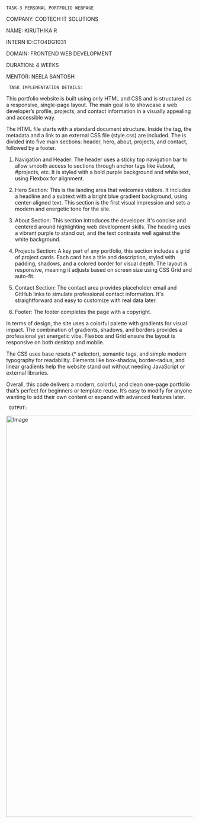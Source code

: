     TASK-3 PERSONAL PORTFOLIO WEBPAGE
    
COMPANY: CODTECH IT SOLUTIONS

NAME: KIRUTHIKA R

INTERN ID:CTO4DG1031

DOMAIN: FRONTEND WEB DEVELOPMENT

DURATION: 4 WEEKS

MENTOR: NEELA SANTOSH

     TASK IMPLEMENTATION DETAILS:

This portfolio website is built using only HTML and CSS and is structured as a responsive, single-page layout. The main goal is to showcase a web developer’s profile, projects, and contact information in a visually appealing and accessible way.

The HTML file starts with a standard document structure. Inside the <head> tag, the metadata and a link to an external CSS file (style.css) are included. The <body> is divided into five main sections: header, hero, about, projects, and contact, followed by a footer.

1. Navigation and Header: The header uses a sticky top navigation bar to allow smooth access to sections through anchor tags like #about, #projects, etc. It is styled with a bold purple background and white text, using Flexbox for alignment.


2. Hero Section: This is the landing area that welcomes visitors. It includes a headline and a subtext with a bright blue gradient background, using center-aligned text. This section is the first visual impression and sets a modern and energetic tone for the site.


3. About Section: This section introduces the developer. It's concise and centered around highlighting web development skills. The heading uses a vibrant purple to stand out, and the text contrasts well against the white background.


4. Projects Section: A key part of any portfolio, this section includes a grid of project cards. Each card has a title and description, styled with padding, shadows, and a colored border for visual depth. The layout is responsive, meaning it adjusts based on screen size using CSS Grid and auto-fit.


5. Contact Section: The contact area provides placeholder email and GitHub links to simulate professional contact information. It's straightforward and easy to customize with real data later.


6. Footer: The footer completes the page with a copyright.



In terms of design, the site uses a colorful palette with gradients for visual impact. The combination of gradients, shadows, and borders provides a professional yet energetic vibe. Flexbox and Grid ensure the layout is responsive on both desktop and mobile.

The CSS uses base resets (* selector), semantic tags, and simple modern typography for readability. Elements like box-shadow, border-radius, and linear gradients help the website stand out without needing JavaScript or external libraries.

Overall, this code delivers a modern, colorful, and clean one-page portfolio that’s perfect for beginners or template reuse. It’s easy to modify for anyone wanting to add their own content or expand with advanced features later.
    
     OUTPUT:
<img width="1920" height="1080" alt="Image" src="https://github.com/user-attachments/assets/0d53d3f3-b107-459d-8a38-40b474b773b0" />
     
